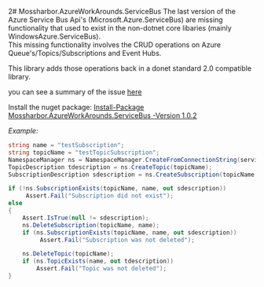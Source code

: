 2# Mossharbor.AzureWorkArounds.ServiceBus
The last version of the Azure Service Bus Api's (Microsoft.Azure.ServiceBus) are missing functionality that used to exist in the non-dotnet core libaries (mainly WindowsAzure.ServiceBus).  
This missing functionality involves the CRUD operations on Azure Queue's/Topics/Subscriptions and Event Hubs.  

This library adds those operations back in a donet standard 2.0 compatible library.

you can see a summary of the issue [here](https://github.com/Azure/azure-service-bus-dotnet/issues/65)

Install the nuget package:  [Install-Package Mossharbor.AzureWorkArounds.ServiceBus -Version 1.0.2](https://www.nuget.org/packages/Mossharbor.AzureWorkArounds.ServiceBus/1.0.2#)

*Example:*
```cs
string name = "testSubscription";
string topicName = "testTopicSubscription";
NamespaceManager ns = NamespaceManager.CreateFromConnectionString(serviceBusConnectionString);
TopicDescription tdescription = ns.CreateTopic(topicName);
SubscriptionDescription sdescription = ns.CreateSubscription(topicName, "testSubscription");

if (!ns.SubscriptionExists(topicName, name, out sdescription))
	 Assert.Fail("Subscription did not exist");
else
{
	Assert.IsTrue(null != sdescription);
	ns.DeleteSubscription(topicName, name);
	if (ns.SubscriptionExists(topicName, name, out sdescription))
		 Assert.Fail("Subscription was not deleted");

	ns.DeleteTopic(topicName);
	if (ns.TopicExists(name, out tdescription))
		Assert.Fail("Topic was not deleted");
}
```
